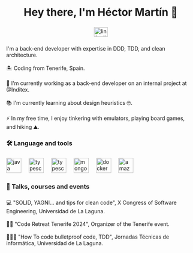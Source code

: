 <h1 align="center">Hey there, I'm Héctor Martín 👋</h1>

###

<div align="center">
  <a href="www.linkedin.com/in/hectormdev" target="_blank">
    <img src="https://raw.githubusercontent.com/maurodesouza/profile-readme-generator/master/src/assets/icons/social/linkedin/default.svg" width="37" height="25" alt="linkedin logo"  />
  </a>
</div>

###

<p align="left">I'm a back-end developer with expertise in DDD, TDD, and clean architecture.<br><br>🏝️ Coding from Tenerife, Spain.<br><br>🔭 I'm currently working as a back-end developer on an internal project at @Inditex.<br><br>📚 I'm currently learning about design heuristics 🤓.<br><br>⚡ In my free time, I enjoy tinkering with emulators, playing board games, and hiking ⛰.</p>

###

<h3 align="left">🛠 Language and tools</h3>

###

<div align="left">
  <img src="https://cdn.jsdelivr.net/gh/devicons/devicon/icons/java/java-original.svg" height="40" alt="java logo"  />
  <img width="12" />
  <img src="https://cdn.jsdelivr.net/gh/devicons/devicon/icons/typescript/typescript-original.svg" height="40" alt="typescript logo"  />
  <img width="12" />
  <img src="https://cdn.jsdelivr.net/gh/devicons/devicon/icons/nestjs/nestjs-original.svg" height="40" alt="typescript logo"  />
  <img width="12" />
  <img src="https://cdn.jsdelivr.net/gh/devicons/devicon/icons/mongodb/mongodb-original.svg" height="40" alt="mongodb logo"  />
  <img width="12" />
  <img src="https://cdn.jsdelivr.net/gh/devicons/devicon/icons/docker/docker-plain-wordmark.svg" height="40" alt="docker logo"  />
  <img width="12" />
  <img src="https://cdn.jsdelivr.net/gh/devicons/devicon/icons/amazonwebservices/amazonwebservices-line-wordmark.svg" height="40" alt="amazonwebservices logo"  />
</div>

###

<h3 align="left">📄 Talks, courses and events</h3>

###

<p align="left">💻 "SOLID, YAGNI… and tips for clean code", X Congress of Software Engineering, Universidad de La Laguna.<br><br>🧘🏻 "Code Retreat Tenerife 2024", Organizer of the Tenerife event.<br><br>👨🏻‍🏫 "How To code bulletproof code, TDD", Jornadas Técnicas de informática, Universidad de La Laguna.</p>

###
